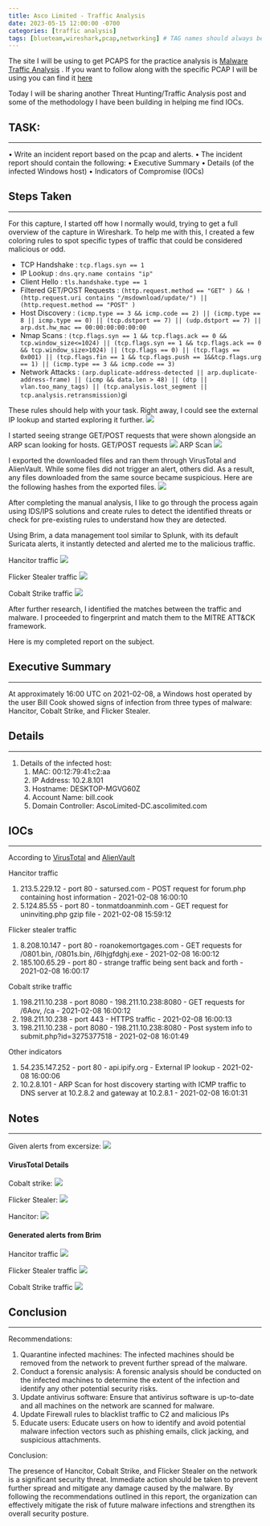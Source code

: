 ```yaml
---
title: Asco Limited - Traffic Analysis
date: 2023-05-15 12:00:00 -0700
categories: [traffic analysis]
tags: [blueteam,wireshark,pcap,networking] # TAG names should always be lowercase
---
```


The site I will be using to get PCAPS for the practice analysis is [Malware Traffic Analysis](https://www.malware-traffic-analysis.net/) . If you want to follow along with the specific PCAP I will be using you can find it [here](https://www.malware-traffic-analysis.net/2021/02/08/index.html)

Today I will be sharing another Threat Hunting/Traffic Analysis post and some of the methodology I have been building in helping me find IOCs.


## TASK: 
---
• Write an incident report based on the pcap and alerts. 
• The incident report should contain the following: 
	• Executive Summary 
	• Details (of the infected Windows host) 
	• Indicators of Compromise (IOCs) 

## Steps Taken
---
For this capture, I started off how I normally would, trying to get a full overview of the capture in Wireshark.
To help me with this, I created a few coloring rules to spot specific types of traffic that could be considered malicious or odd.

- TCP Handshake : ```tcp.flags.syn == 1```
- IP Lookup : ```dns.qry.name contains "ip"```
- Client Hello : ```tls.handshake.type == 1```
- Filtered GET/POST Requests : ```(http.request.method == "GET" ) && !(http.request.uri contains "/msdownload/update/") || (http.request.method == "POST" )```
- Host Discovery : ```(icmp.type == 3 && icmp.code == 2) || (icmp.type == 8 || icmp.type == 0) || (tcp.dstport == 7) || (udp.dstport == 7) || arp.dst.hw_mac == 00:00:00:00:00:00```
- Nmap Scans : ```(tcp.flags.syn == 1 && tcp.flags.ack == 0 && tcp.window_size<=1024) || (tcp.flags.syn == 1 && tcp.flags.ack == 0 && tcp.window_size>1024) || (tcp.flags == 0) || (tcp.flags == 0x001) || (tcp.flags.fin == 1 && tcp.flags.push == 1&&tcp.flags.urg == 1) || (icmp.type == 3 && icmp.code == 3)```
- Network Attacks : ```(arp.duplicate-address-detected || arp.duplicate-address-frame) || (icmp && data.len > 48) || (dtp || vlan.too_many_tags) || (tcp.analysis.lost_segment || tcp.analysis.retransmission)```gi

These rules should help with your task. Right away, I could see the external IP lookup and started exploring it further.
![](/assets/images/pcap-images/ascolimited/ws-ip-lookup.png)

I started seeing strange GET/POST requests that were shown alongside an ARP scan looking for hosts.
GET/POST requests
![](/assets/images/pcap-images/ascolimited/ws-get-post.png)
ARP Scan
![](/assets/images/pcap-images/ascolimited/ws-arp-scan.png)

I exported the downloaded files and ran them through VirusTotal and AlienVault. While some files did not trigger an alert, others did. As a result, any files downloaded from the same source became suspicious. Here are the following hashes from the exported files.
![](/assets/images/pcap-images/ascolimited/file-hashes.png)

After completing the manual analysis, I like to go through the process again using IDS/IPS solutions and create rules to detect the identified threats or check for pre-existing rules to understand how they are detected.

Using Brim, a data management tool similar to Splunk, with its default Suricata alerts, it instantly detected and alerted me to the malicious traffic.

Hancitor traffic
![](/assets/images/pcap-images/ascolimited/hanicator.png)

Flicker Stealer traffic
![](/assets/images/pcap-images/ascolimited/flicker-stealer.png)

Cobalt Strike traffic
![](/assets/images/pcap-images/ascolimited/cobalt-strike.png)

After further research, I identified the matches between the traffic and malware. I proceeded to fingerprint and match them to the MITRE ATT&CK framework.

Here is my completed report on the subject.

## Executive Summary
---
At approximately 16:00 UTC on 2021-02-08, a Windows host operated by the user Bill Cook showed signs of infection from three types of malware: Hancitor, Cobalt Strike, and Flicker Stealer.


## Details 
---
1. Details of the infected host:
	1. MAC: 00:12:79:41:c2:aa
	2. IP Address: 10.2.8.101 
	3. Hostname: DESKTOP-MGVG60Z
	4. Account Name: bill.cook
	5. Domain Controller: AscoLimited-DC.ascolimited.com


## IOCs
---
According to [VirusTotal](https://virustotal.com) and [AlienVault](https://otx.alienvault.com/)

Hancitor traffic
1. 213.5.229.12 - port 80 - satursed.com - POST request for forum.php containing host information - 2021-02-08 16:00:10
2. 5.124.85.55 - port 80 - tonmatdoanminh.com - GET request for uninviting.php gzip file - 2021-02-08 15:59:12

Flicker stealer traffic
1. 8.208.10.147 - port 80 - roanokemortgages.com - GET requests for /0801.bin, /0801s.bin, /6lhjgfdghj.exe - 2021-02-08 16:00:12
2.  185.100.65.29 - port 80 - strange traffic being sent back and forth - 2021-02-08 16:00:17

Cobalt strike traffic
1. 198.211.10.238 - port 8080 - 198.211.10.238:8080 - GET requests for /6Aov, /ca - 2021-02-08 16:00:12
2. 198.211.10.238 - port 443 - HTTPS traffic - 2021-02-08 16:00:13
3. 198.211.10.238 - port 8080 - 198.211.10.238:8080 - Post system info to submit.php?id=3275377518 - 2021-02-08 16:01:49

Other indicators
1. 54.235.147.252 - port 80 - api.ipify.org - External IP lookup - 2021-02-08 16:00:06
2. 10.2.8.101 - ARP Scan for host discovery starting with ICMP traffic to DNS server at 10.2.8.2 and gateway at 10.2.8.1 - 2021-02-08 16:01:31


## Notes
---
Given alerts from excersize:
![](/assets/images/pcap-images/ascolimited/2021-02-08-traffic-analysis-exercise-alerts.jpg)

#### VirusTotal Details
Cobalt strike:
![](/assets/images/pcap-images/ascolimited/6Aov_virustotal.png)

Flicker Stealer:
![](/assets/images/pcap-images/ascolimited/6lhjgfdghj-virustotal.png)

Hancitor:
![](/assets/images/pcap-images/ascolimited/vt-hancitor.png)

#### Generated alerts from Brim
Hancitor traffic
![](/assets/images/pcap-images/ascolimited/hanicator.png)

Flicker Stealer traffic
![](/assets/images/pcap-images/ascolimited/flicker-stealer.png)

Cobalt Strike traffic
![](/assets/images/pcap-images/ascolimited/cobalt-strike.png)

## Conclusion
---
Recommendations:

1. Quarantine infected machines: The infected machines should be removed from the network to prevent further spread of the malware.
2. Conduct a forensic analysis: A forensic analysis should be conducted on the infected machines to determine the extent of the infection and identify any other potential security risks.
3. Update antivirus software: Ensure that antivirus software is up-to-date and all machines on the network are scanned for malware.
4. Update Firewall rules to blacklist traffic to C2 and malicious IPs
5. Educate users: Educate users on how to identify and avoid potential malware infection vectors such as phishing emails, click jacking, and suspicious attachments.

Conclusion:

The presence of Hancitor, Cobalt Strike, and Flicker Stealer on the network is a significant security threat. Immediate action should be taken to prevent further spread and mitigate any damage caused by the malware. By following the recommendations outlined in this report, the organization can effectively mitigate the risk of future malware infections and strengthen its overall security posture.